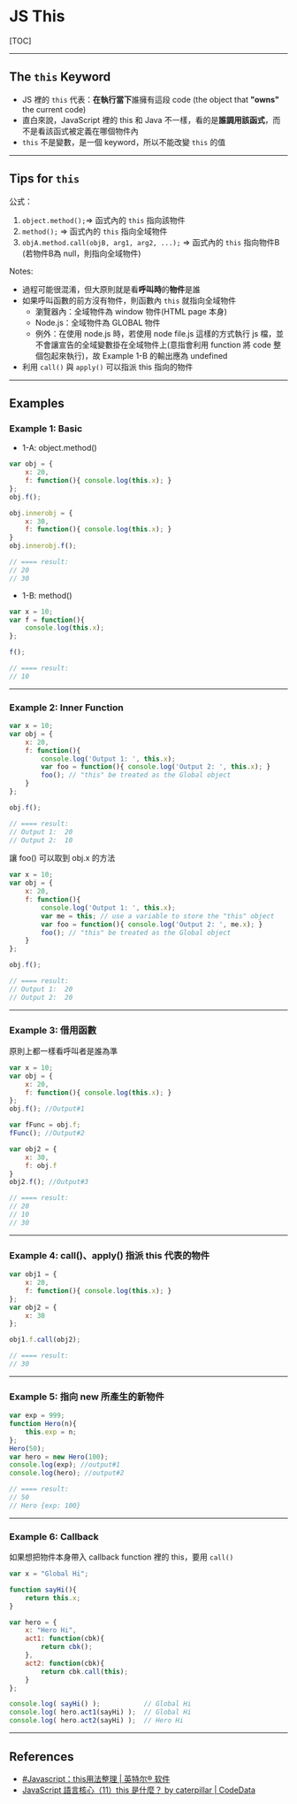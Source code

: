 # JS This

[TOC]

----


## The `this` Keyword

- JS 裡的 `this` 代表：**在執行當下**誰擁有這段 code (the object that **"owns"** the current code)
- 直白來說，JavaScript 裡的 this 和 Java 不一樣，看的是**誰調用該函式**，而不是看該函式被定義在哪個物件內
- `this` 不是變數，是一個 keyword，所以不能改變 `this` 的值


----

## Tips for `this`

公式：
1. `object.method();`=> 函式內的 `this` 指向該物件
2. `method();`  => 函式內的 `this` 指向全域物件
3. `objA.method.call(objB, arg1, arg2, ...);` => 函式內的 `this` 指向物件B (若物件B為 null，則指向全域物件)



Notes:

* 過程可能很混淆，但大原則就是看**呼叫時**的**物件**是誰
* 如果呼叫函數的前方沒有物件，則函數內 `this` 就指向全域物件
  * 瀏覽器內：全域物件為 window 物件(HTML page 本身)
  * Node.js：全域物件為 GLOBAL 物件
  * 例外：在使用 node.js 時，若使用 node file.js 這樣的方式執行 js 檔，並不會讓宣告的全域變數掛在全域物件上(意指會利用 function 將 code 整個包起來執行)，故 Example 1-B 的輸出應為 undefined
* 利用 `call()` 與 `apply()` 可以指派 this 指向的物件


------

## Examples

### Example 1: Basic

* 1-A: object.method()


````js
var obj = {
	x: 20,
	f: function(){ console.log(this.x); }
};
obj.f();

obj.innerobj = {
	x: 30,
	f: function(){ console.log(this.x); }
}
obj.innerobj.f();

// ==== result:
// 20
// 30
````



* 1-B: method()

````js
var x = 10;
var f = function(){
	console.log(this.x);
};

f();

// ==== result:
// 10
````

----

### Example 2: Inner Function


````js
var x = 10;
var obj = {
	x: 20,
	f: function(){
		console.log('Output 1: ', this.x);
		var foo = function(){ console.log('Output 2: ', this.x); }
		foo(); // "this" be treated as the Global object
	}
};

obj.f();

// ==== result:
// Output 1:  20
// Output 2:  10
````



讓 foo() 可以取到 obj.x 的方法

````js
var x = 10;
var obj = {
	x: 20,
	f: function(){
		console.log('Output 1: ', this.x);
        var me = this; // use a variable to store the "this" object
		var foo = function(){ console.log('Output 2: ', me.x); }
		foo(); // "this" be treated as the Global object
	}
};

obj.f();

// ==== result:
// Output 1:  20
// Output 2:  20
````



----

### Example 3: 借用函數

原則上都一樣看呼叫者是誰為準

````js
var x = 10;
var obj = {
	x: 20,
	f: function(){ console.log(this.x); }
};
obj.f(); //Output#1

var fFunc = obj.f;
fFunc(); //Output#2

var obj2 = {
	x: 30,
	f: obj.f
}
obj2.f(); //Output#3

// ==== result:
// 20
// 10
// 30
````



----

### Example 4: call()、apply() 指派 this 代表的物件

````js
var obj1 = {
	x: 20,
	f: function(){ console.log(this.x); }
};
var obj2 = {
	x: 30
};

obj1.f.call(obj2);

// ==== result:
// 30
````



----

### Example 5: 指向 new 所產生的新物件

````js
var exp = 999;
function Hero(n){
    this.exp = n;
};
Hero(50);
var hero = new Hero(100);
console.log(exp); //output#1
console.log(hero); //output#2

// ==== result:
// 50
// Hero {exp: 100}
````



----

### Example 6: Callback

如果想把物件本身帶入 callback function 裡的 this，要用 `call()`

````js
var x = "Global Hi";

function sayHi(){
	return this.x;
}

var hero = {
	x: "Hero Hi",
	act1: function(cbk){
		return cbk();
	},
	act2: function(cbk){
		return cbk.call(this);
	}
};

console.log( sayHi() );           // Global Hi
console.log( hero.act1(sayHi) );  // Global Hi
console.log( hero.act2(sayHi) );  // Hero Hi
````



----

## References

- [#Javascript：this用法整理 | 英特尔® 软件](https://software.intel.com/zh-cn/blogs/2013/10/09/javascript-this)
- [JavaScript 語言核心（11）this 是什麼？ by caterpillar | CodeData](http://www.codedata.com.tw/javascript/essential-javascript-11-what-is-this/)

